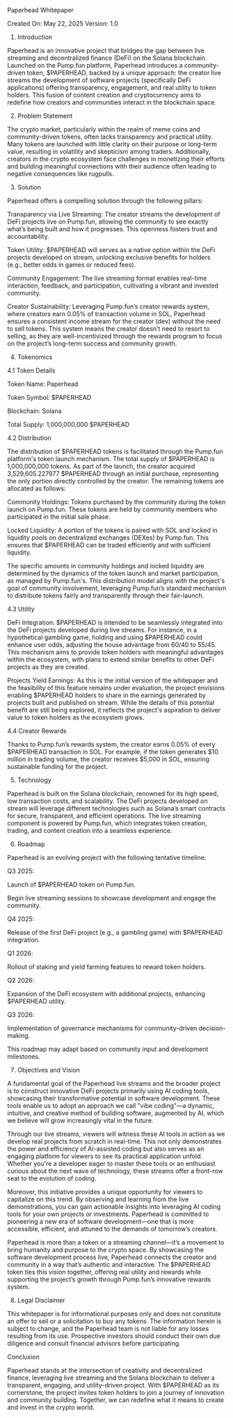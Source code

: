 Paperhead Whitepaper

Created On: May 22, 2025
Version: 1.0



1. Introduction

Paperhead is an innovative project that bridges the gap between live streaming and decentralized finance (DeFi) on the Solana blockchain. Launched on the Pump.fun platform, Paperhead introduces a community-driven token, $PAPERHEAD, backed by a unique approach: the creator live streams the development of software projects (specifically DeFi applications) offering transparency, engagement, and real utility to token holders. This fusion of content creation and cryptocurrency aims to redefine how creators and communities interact in the blockchain space.



2. Problem Statement

The crypto market, particularly within the realm of meme coins and community-driven tokens, often lacks transparency and practical utility. Many tokens are launched with little clarity on their purpose or long-term value, resulting in volatility and skepticism among traders. Additionally, creators in the crypto ecosystem face challenges in monetizing their efforts and building meaningful connections with their audience often leading to negative consequences like rugpulls.



3. Solution

Paperhead offers a compelling solution through the following pillars:





Transparency via Live Streaming: The creator streams the development of DeFi projects live on Pump.fun, allowing the community to see exactly what’s being built and how it progresses. This openness fosters trust and accountability.



Token Utility: $PAPERHEAD will serves as a native option within the DeFi projects developed on stream, unlocking exclusive benefits for holders (e.g., better odds in games or reduced fees).



Community Engagement: The live streaming format enables real-time interaction, feedback, and participation, cultivating a vibrant and invested community.



Creator Sustainability: Leveraging Pump.fun’s creator rewards system, where creators earn 0.05% of transaction volume in SOL, Paperhead ensures a consistent income stream for the creator (dev) without the need to sell tokens. This system means the creator doesn’t need to resort to selling, as they are well-incentivized through the rewards program to focus on the project’s long-term success and community growth.



4. Tokenomics

4.1 Token Details





Token Name: Paperhead



Token Symbol: $PAPERHEAD



Blockchain: Solana



Total Supply: 1,000,000,000 $PAPERHEAD

4.2 Distribution

The distribution of $PAPERHEAD tokens is facilitated through the Pump.fun platform's token launch mechanism. The total supply of $PAPERHEAD is 1,000,000,000 tokens. As part of the launch, the creator acquired 3,529,605.227977 $PAPERHEAD through an initial purchase, representing the only portion directly controlled by the creator. The remaining tokens are allocated as follows:





Community Holdings: Tokens purchased by the community during the token launch on Pump.fun. These tokens are held by community members who participated in the initial sale phase.



Locked Liquidity: A portion of the tokens is paired with SOL and locked in liquidity pools on decentralized exchanges (DEXes) by Pump.fun. This ensures that $PAPERHEAD can be traded efficiently and with sufficient liquidity.

The specific amounts in community holdings and locked liquidity are determined by the dynamics of the token launch and market participation, as managed by Pump.fun's. This distribution model aligns with the project's goal of community involvement, leveraging Pump.fun’s standard mechanism to distribute tokens fairly and transparently through their fair-launch.

4.3 Utility





DeFi Integration: $PAPERHEAD is intended to be seamlessly integrated into the DeFi projects developed during live streams. For instance, in a hypothetical gambling game, holding and using $PAPERHEAD could enhance user odds, adjusting the house advantage from 60/40 to 55/45. This mechanism aims to provide token holders with meaningful advantages within the ecosystem, with plans to extend similar benefits to other DeFi projects as they are created.



Projects Yield Earnings: As this is the initial version of the whitepaper and the feasibility of this feature remains under evaluation, the project envisions enabling $PAPERHEAD holders to share in the earnings generated by projects built and published on stream. While the details of this potential benefit are still being explored, it reflects the project's aspiration to deliver value to token holders as the ecosystem grows.

4.4 Creator Rewards

Thanks to Pump.fun’s rewards system, the creator earns 0.05% of every $PAPERHEAD transaction in SOL. For example, if the token generates $10 million in trading volume, the creator receives $5,000 in SOL, ensuring sustainable funding for the project.



5. Technology

Paperhead is built on the Solana blockchain, renowned for its high speed, low transaction costs, and scalability. The DeFi projects developed on stream will leverage different technologies such as Solana’s smart contracts for secure, transparent, and efficient operations. The live streaming component is powered by Pump.fun, which integrates token creation, trading, and content creation into a seamless experience.



6. Roadmap

Paperhead is an evolving project with the following tentative timeline:





Q3 2025:





Launch of $PAPERHEAD token on Pump.fun.



Begin live streaming sessions to showcase development and engage the community.



Q4 2025:





Release of the first DeFi project (e.g., a gambling game) with $PAPERHEAD integration.



Q1 2026:





Rollout of staking and yield farming features to reward token holders.



Q2 2026:





Expansion of the DeFi ecosystem with additional projects, enhancing $PAPERHEAD utility.



Q3 2026:





Implementation of governance mechanisms for community-driven decision-making.

This roadmap may adapt based on community input and development milestones.



7. Objectives and Vision

A fundamental goal of the Paperhead live streams and the broader project is to construct innovative DeFi projects primarily using AI coding tools, showcasing their transformative potential in software development. These tools enable us to adopt an approach we call "vibe coding"—a dynamic, intuitive, and creative method of building software, augmented by AI, which we believe will grow increasingly vital in the future.

Through our live streams, viewers will witness these AI tools in action as we develop real projects from scratch in real-time. This not only demonstrates the power and efficiency of AI-assisted coding but also serves as an engaging platform for viewers to see its practical application unfold. Whether you're a developer eager to master these tools or an enthusiast curious about the next wave of technology, these streams offer a front-row seat to the evolution of coding.

Moreover, this initiative provides a unique opportunity for viewers to capitalize on this trend. By observing and learning from the live demonstrations, you can gain actionable insights into leveraging AI coding tools for your own projects or investments. Paperhead is committed to pioneering a new era of software development—one that is more accessible, efficient, and attuned to the demands of tomorrow’s creators.

Paperhead is more than a token or a streaming channel—it’s a movement to bring humanity and purpose to the crypto space. By showcasing the software development process live, Paperhead connects the creator and community in a way that’s authentic and interactive. The $PAPERHEAD token ties this vision together, offering real utility and rewards while supporting the project’s growth through Pump.fun’s innovative rewards system.



8. Legal Disclaimer

This whitepaper is for informational purposes only and does not constitute an offer to sell or a solicitation to buy any tokens. The information herein is subject to change, and the Paperhead team is not liable for any losses resulting from its use. Prospective investors should conduct their own due diligence and consult financial advisors before participating.



Conclusion

Paperhead stands at the intersection of creativity and decentralized finance, leveraging live streaming and the Solana blockchain to deliver a transparent, engaging, and utility-driven project. With $PAPERHEAD as its cornerstone, the project invites token holders to join a journey of innovation and community building. Together, we can redefine what it means to create and invest in the crypto world.

